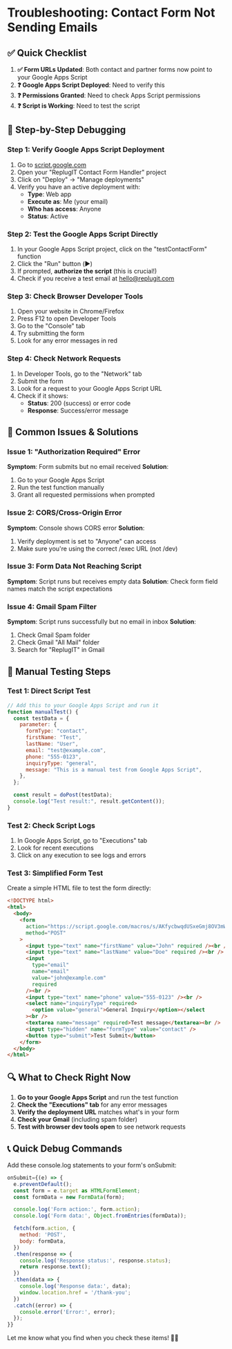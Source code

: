 # Troubleshooting: Contact Form Not Sending Emails

## ✅ Quick Checklist

1. **✅ Form URLs Updated**: Both contact and partner forms now point to your Google Apps Script
2. **❓ Google Apps Script Deployed**: Need to verify this
3. **❓ Permissions Granted**: Need to check Apps Script permissions
4. **❓ Script is Working**: Need to test the script

## 🔧 Step-by-Step Debugging

### Step 1: Verify Google Apps Script Deployment

1. Go to [script.google.com](https://script.google.com)
2. Open your "ReplugIT Contact Form Handler" project
3. Click on "Deploy" → "Manage deployments"
4. Verify you have an active deployment with:
   - **Type**: Web app
   - **Execute as**: Me (your email)
   - **Who has access**: Anyone
   - **Status**: Active

### Step 2: Test the Google Apps Script Directly

1. In your Google Apps Script project, click on the "testContactForm" function
2. Click the "Run" button (▶️)
3. If prompted, **authorize the script** (this is crucial!)
4. Check if you receive a test email at hello@replugit.com

### Step 3: Check Browser Developer Tools

1. Open your website in Chrome/Firefox
2. Press F12 to open Developer Tools
3. Go to the "Console" tab
4. Try submitting the form
5. Look for any error messages in red

### Step 4: Check Network Requests

1. In Developer Tools, go to the "Network" tab
2. Submit the form
3. Look for a request to your Google Apps Script URL
4. Check if it shows:
   - **Status**: 200 (success) or error code
   - **Response**: Success/error message

## 🚨 Common Issues & Solutions

### Issue 1: "Authorization Required" Error

**Symptom**: Form submits but no email received
**Solution**:

1. Go to your Google Apps Script
2. Run the test function manually
3. Grant all requested permissions when prompted

### Issue 2: CORS/Cross-Origin Error

**Symptom**: Console shows CORS error
**Solution**:

1. Verify deployment is set to "Anyone" can access
2. Make sure you're using the correct /exec URL (not /dev)

### Issue 3: Form Data Not Reaching Script

**Symptom**: Script runs but receives empty data
**Solution**: Check form field names match the script expectations

### Issue 4: Gmail Spam Filter

**Symptom**: Script runs successfully but no email in inbox
**Solution**:

1. Check Gmail Spam folder
2. Check Gmail "All Mail" folder
3. Search for "ReplugIT" in Gmail

## 🧪 Manual Testing Steps

### Test 1: Direct Script Test

```javascript
// Add this to your Google Apps Script and run it
function manualTest() {
  const testData = {
    parameter: {
      formType: "contact",
      firstName: "Test",
      lastName: "User",
      email: "test@example.com",
      phone: "555-0123",
      inquiryType: "general",
      message: "This is a manual test from Google Apps Script",
    },
  };

  const result = doPost(testData);
  console.log("Test result:", result.getContent());
}
```

### Test 2: Check Script Logs

1. In Google Apps Script, go to "Executions" tab
2. Look for recent executions
3. Click on any execution to see logs and errors

### Test 3: Simplified Form Test

Create a simple HTML file to test the form directly:

```html
<!DOCTYPE html>
<html>
  <body>
    <form
      action="https://script.google.com/macros/s/AKfycbwqdUSxeGmj8OV3mWej0wN2sbQRZG7HqHGSKdgre9m8nPiVymx_Nnh0e-h07O4zM4r9/exec"
      method="POST"
    >
      <input type="text" name="firstName" value="John" required /><br />
      <input type="text" name="lastName" value="Doe" required /><br />
      <input
        type="email"
        name="email"
        value="john@example.com"
        required
      /><br />
      <input type="text" name="phone" value="555-0123" /><br />
      <select name="inquiryType" required>
        <option value="general">General Inquiry</option></select
      ><br />
      <textarea name="message" required>Test message</textarea><br />
      <input type="hidden" name="formType" value="contact" />
      <button type="submit">Test Submit</button>
    </form>
  </body>
</html>
```

## 🔍 What to Check Right Now

1. **Go to your Google Apps Script** and run the test function
2. **Check the "Executions" tab** for any error messages
3. **Verify the deployment URL** matches what's in your form
4. **Check your Gmail** (including spam folder)
5. **Test with browser dev tools open** to see network requests

## 📞 Quick Debug Commands

Add these console.log statements to your form's onSubmit:

```javascript
onSubmit={(e) => {
  e.preventDefault();
  const form = e.target as HTMLFormElement;
  const formData = new FormData(form);

  console.log('Form action:', form.action);
  console.log('Form data:', Object.fromEntries(formData));

  fetch(form.action, {
    method: 'POST',
    body: formData,
  })
  .then(response => {
    console.log('Response status:', response.status);
    return response.text();
  })
  .then(data => {
    console.log('Response data:', data);
    window.location.href = '/thank-you';
  })
  .catch((error) => {
    console.error('Error:', error);
  });
}}
```

Let me know what you find when you check these items! 🕵️‍♂️
